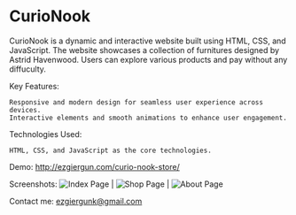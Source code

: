 # CurioNook

CurioNook is a dynamic and interactive website built using HTML, CSS, and JavaScript. The website showcases a collection of furnitures designed by Astrid Havenwood. Users can explore various products and pay without any diffuculty.

Key Features:

    Responsive and modern design for seamless user experience across devices.
    Interactive elements and smooth animations to enhance user engagement.

Technologies Used:

    HTML, CSS, and JavaScript as the core technologies.

Demo: http://ezgiergun.com/curio-nook-store/

Screenshots:
![Index Page](URL) |
![Shop Page](URL) |
![About Page](URL)

Contact me: ezgiergunk@gmail.com
